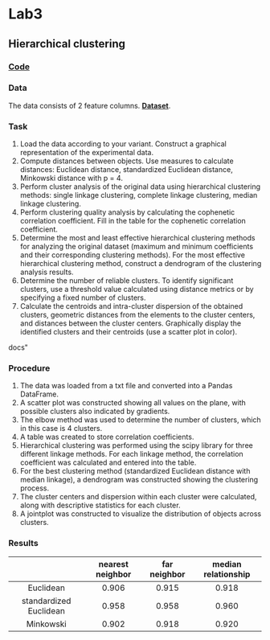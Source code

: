 # Lab3 
## Hierarchical clustering

### [**Code**](/Lab4/Lab4.ipynb)

### Data
The data consists of 2 feature columns. [**Dataset**](/Lab4/data3.txt).


### Task
1. Load the data according to your variant. Construct a graphical representation of the experimental data.
2. Compute distances between objects. Use measures to calculate distances: Euclidean distance, standardized Euclidean distance, Minkowski distance with p = 4.
3. Perform cluster analysis of the original data using hierarchical clustering methods: single linkage clustering, complete linkage clustering, median linkage clustering.
4. Perform clustering quality analysis by calculating the cophenetic correlation coefficient. Fill in the table for the cophenetic correlation coefficient.
5. Determine the most and least effective hierarchical clustering methods for analyzing the original dataset (maximum and minimum coefficients and their corresponding clustering methods). For the most effective hierarchical clustering method, construct a dendrogram of the clustering analysis results.
6. Determine the number of reliable clusters. To identify significant clusters, use a threshold value calculated using distance metrics or by specifying a fixed number of clusters.
7. Calculate the centroids and intra-cluster dispersion of the obtained clusters, geometric distances from the elements to the cluster centers, and distances between the cluster centers. Graphically display the identified clusters and their centroids (use a scatter plot in color).

docs"
### Procedure
1. The data was loaded from a txt file and converted into a Pandas DataFrame.
2. A scatter plot was constructed showing all values on the plane, with possible clusters also indicated by gradients.
3. The elbow method was used to determine the number of clusters, which in this case is 4 clusters.
4. A table was created to store correlation coefficients.
5. Hierarchical clustering was performed using the scipy library for three different linkage methods. For each linkage method, the correlation coefficient was calculated and entered into the table.
6. For the best clustering method (standardized Euclidean distance with median linkage), a dendrogram was constructed showing the clustering process.
7. The cluster centers and dispersion within each cluster were calculated, along with descriptive statistics for each cluster.
8. A jointplot was constructed to visualize the distribution of objects across clusters.


### Results

|  | nearest neighbor | far neighbor | median relationship |
|:-:|:-:|:-:|:-:|
| Euclidean | 0.906 | 0.915 | 0.918 |
| standardized Euclidean | 0.958 | 0.958 | 0.960 |
| Minkowski | 0.902 | 0.918 | 0.920 |